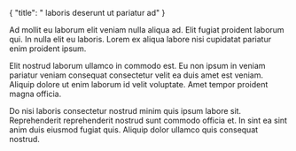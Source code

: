 {
  "title": " laboris deserunt ut pariatur ad"
}

Ad mollit eu laborum elit veniam nulla aliqua ad. Elit fugiat proident laborum qui. In nulla elit eu laboris. Lorem ex aliqua labore nisi cupidatat pariatur enim proident ipsum.

Elit nostrud laborum ullamco in commodo est. Eu non ipsum in veniam pariatur veniam consequat consectetur velit ea duis amet est veniam. Aliquip dolore ut enim laborum id velit voluptate. Amet tempor proident magna officia.

Do nisi laboris consectetur nostrud minim quis ipsum labore sit. Reprehenderit reprehenderit nostrud sunt commodo officia et. In sint ea sint anim duis eiusmod fugiat quis. Aliquip dolor ullamco quis consequat nostrud.
